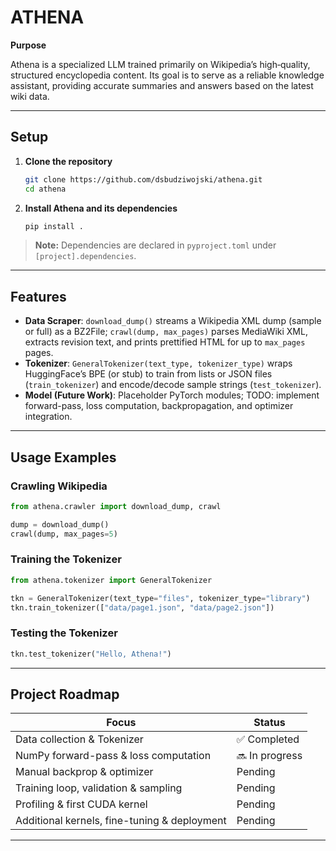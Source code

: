 # ATHENA

**Purpose**

Athena is a specialized LLM trained primarily on Wikipedia’s high‑quality, structured encyclopedia content. Its goal is to serve as a reliable knowledge assistant, providing accurate summaries and answers based on the latest wiki data.

---

## Setup

1. **Clone the repository**

   ```bash
   git clone https://github.com/dsbudziwojski/athena.git
   cd athena
   ```
2. **Install Athena and its dependencies**

   ```bash
   pip install .
   ```

> **Note:** Dependencies are declared in `pyproject.toml` under `[project].dependencies`.

---

## Features

* **Data Scraper**: `download_dump()` streams a Wikipedia XML dump (sample or full) as a BZ2File; `crawl(dump, max_pages)` parses MediaWiki XML, extracts revision text, and prints prettified HTML for up to `max_pages` pages.
* **Tokenizer**: `GeneralTokenizer(text_type, tokenizer_type)` wraps HuggingFace’s BPE (or stub) to train from lists or JSON files (`train_tokenizer`) and encode/decode sample strings (`test_tokenizer`).
* **Model (Future Work)**: Placeholder PyTorch modules; TODO: implement forward-pass, loss computation, backpropagation, and optimizer integration.

---

## Usage Examples

### Crawling Wikipedia

```python
from athena.crawler import download_dump, crawl

dump = download_dump()
crawl(dump, max_pages=5)
```

### Training the Tokenizer

```python
from athena.tokenizer import GeneralTokenizer

tkn = GeneralTokenizer(text_type="files", tokenizer_type="library")
tkn.train_tokenizer(["data/page1.json", "data/page2.json"])
```

### Testing the Tokenizer

```python
tkn.test_tokenizer("Hello, Athena!")
```

---

## Project Roadmap

| Focus                                        | Status         |
| -------------------------------------------- | -------------- |
| Data collection & Tokenizer                  | ✅ Completed    |
| NumPy forward-pass & loss computation        | 🔜 In progress |
| Manual backprop & optimizer                  | Pending        |
| Training loop, validation & sampling         | Pending        |
| Profiling & first CUDA kernel                | Pending        |
| Additional kernels, fine-tuning & deployment | Pending        |

---
